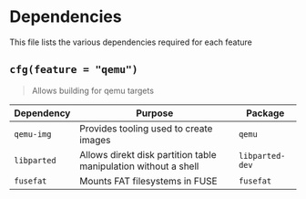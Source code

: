 # Dependencies

This file lists the various dependencies required for each feature

## `cfg(feature = "qemu")`

> Allows building for qemu targets

| Dependency  | Purpose                                                         | Package         |
|-------------|-----------------------------------------------------------------|-----------------|
| `qemu-img`  | Provides tooling used to create images                          | `qemu`          |
| `libparted` | Allows direkt disk partition table manipulation without a shell | `libparted-dev` |
| `fusefat`   | Mounts FAT filesystems in FUSE                                  | `fusefat`       |
